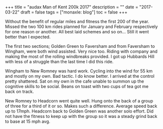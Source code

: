 +++
title = "audax  Man of Kent 200k 2017"
description = ""
date = "2017-03-22"
draft = false
tags = ["monaxle: blog"]
toc = false
+++

Without the benefit of regular miles and fitness the first 200 of the year. Missed the two 100 km rides planned for January and February respectively for one reason or another. All best laid schemes and so on... Still it went better than I expected. 

The first two sections; Golden Green to Faversham and from Faversham to Wingham, were both wind assisted. Very nice too. Riding with company and making the most of the rolling windbreaks provided. I got up Hubbards Hill with less of a struggle than the last time I did this ride.

Wingham to New Romney was hard work. Cycling into the wind for 55 km and mostly on my own. Bad tactic. I do know better. I arrived at the control pretty shattered. Sat on my own in the cafe unable to summon up the cognitive skills to be social. Beans on toast with two cups of tea got me back on track.

New Romney to Headcorn went quite well. Hung onto the back of a group of three for a third of it or so. Makes such a difference. Average speed back up to 17mph. Headcorn back to Golden Green was another solo effort. Did not have the fitness to keep up with the group so it was a steady grind back to base at 15 mph avg.